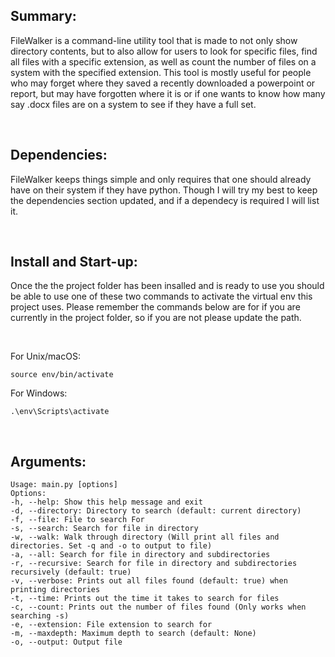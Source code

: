 ## Summary:

FileWalker is a command-line utility tool that is made to not only show
directory contents, but to also allow for users to look for specific files, find all files with a specific extension, as well as count the number of files on a system with the specified extension. This tool is mostly useful for people who may forget where they saved a recently downloaded a powerpoint or report, but may have forgotten where it is or if one wants to know how many say .docx files are on a system to see if they have a full set.


<br>

## Dependencies:

FileWalker keeps things simple and only requires that one should already have on their system if they have python. Though I will try my best to keep the dependencies section updated, and if a dependecy is required I will list it.

<br>

## Install and Start-up:

Once the the project folder has been insalled and is ready to use you should be able to use one of these two commands to activate the virtual env this project uses. Please remember the commands below are for if you are currently in the project folder, so if you are not please update the path.

<br>

For Unix/macOS:

    source env/bin/activate

For Windows:

    .\env\Scripts\activate

<br>

## Arguments:

    Usage: main.py [options]
    Options:
    -h, --help: Show this help message and exit
    -d, --directory: Directory to search (default: current directory)
    -f, --file: File to search For
    -s, --search: Search for file in directory
    -w, --walk: Walk through directory (Will print all files and directories. Set -q and -o to output to file)
    -a, --all: Search for file in directory and subdirectories
    -r, --recursive: Search for file in directory and subdirectories recursively (default: true)
    -v, --verbose: Prints out all files found (default: true) when printing directories
    -t, --time: Prints out the time it takes to search for files
    -c, --count: Prints out the number of files found (Only works when searching -s)
    -e, --extension: File extension to search for
    -m, --maxdepth: Maximum depth to search (default: None)
    -o, --output: Output file
